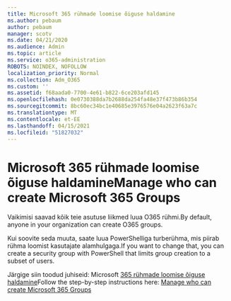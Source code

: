 ```yaml
---
title: Microsoft 365 rühmade loomise õiguse haldamine
ms.author: pebaum
author: pebaum
manager: scotv
ms.date: 04/21/2020
ms.audience: Admin
ms.topic: article
ms.service: o365-administration
ROBOTS: NOINDEX, NOFOLLOW
localization_priority: Normal
ms.collection: Adm_O365
ms.custom: ''
ms.assetid: f68aada0-7700-4e61-b822-6ce203afd145
ms.openlocfilehash: 0e0730388da7b2688da254fa48e37f473b86b354
ms.sourcegitcommit: 8bc60ec34bc1e40685e3976576e04a2623f63a7c
ms.translationtype: MT
ms.contentlocale: et-EE
ms.lasthandoff: 04/15/2021
ms.locfileid: "51827032"
---
```

# <a name="manage-who-can-create-microsoft-365-groups"></a><span data-ttu-id="2cab5-102">Microsoft 365 rühmade loomise õiguse haldamine</span><span class="sxs-lookup"><span data-stu-id="2cab5-102">Manage who can create Microsoft 365 Groups</span></span>

<span data-ttu-id="2cab5-103">Vaikimisi saavad kõik teie asutuse liikmed luua O365 rühmi.</span><span class="sxs-lookup"><span data-stu-id="2cab5-103">By default, anyone in your organization can create O365 groups.</span></span>
  
<span data-ttu-id="2cab5-104">Kui soovite seda muuta, saate luua PowerShelliga turberühma, mis piirab rühma loomist kasutajate alamhulgaga.</span><span class="sxs-lookup"><span data-stu-id="2cab5-104">If you want to change that, you can create a security group with PowerShell that limits group creation to a subset of users.</span></span>
  
<span data-ttu-id="2cab5-105">Järgige siin toodud juhiseid: Microsoft [365 rühmade loomise õiguse haldamine](https://docs.microsoft.com/microsoft-365/admin/create-groups/manage-creation-of-groups)</span><span class="sxs-lookup"><span data-stu-id="2cab5-105">Follow the step-by-step instructions here: [Manage who can create Microsoft 365 Groups](https://docs.microsoft.com/microsoft-365/admin/create-groups/manage-creation-of-groups)</span></span>
  

